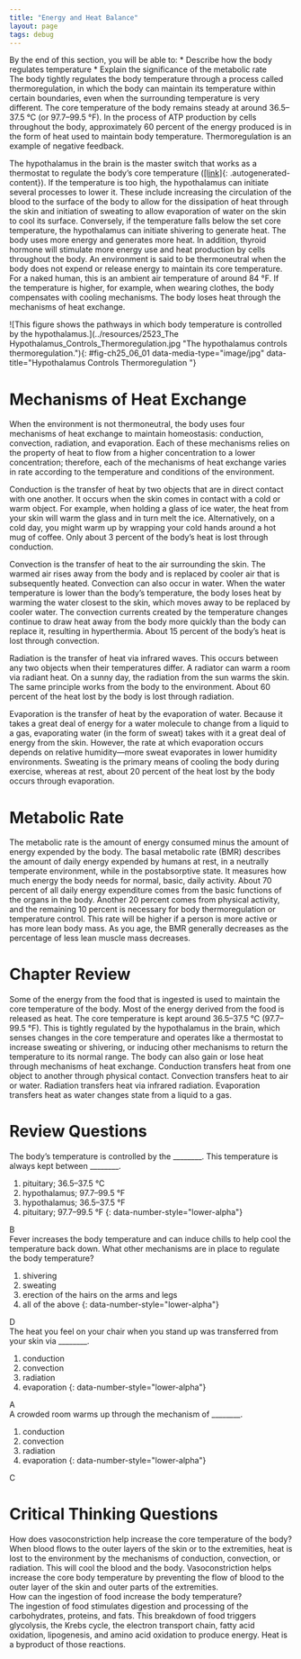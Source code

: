 ```yaml
---
title: "Energy and Heat Balance"
layout: page
tags: debug
---
```


<div data-type="abstract" markdown="1">
By the end of this section, you will be able to:
* Describe how the body regulates temperature
* Explain the significance of the metabolic rate

</div>
The body tightly regulates the body temperature through a process called
<span data-type="term">thermoregulation</span>, in which the body can
maintain its temperature within certain boundaries, even when the
surrounding temperature is very different. The core temperature of the
body remains steady at around 36.5–37.5 °C (or 97.7–99.5 °F). In the
process of ATP production by cells throughout the body, approximately 60
percent of the energy produced is in the form of heat used to maintain
body temperature. Thermoregulation is an example of negative feedback.

The hypothalamus in the brain is the master switch that works as a
thermostat to regulate the body’s core temperature
([\[link\]](#fig-ch25_06_01){: .autogenerated-content}). If the
temperature is too high, the hypothalamus can initiate several processes
to lower it. These include increasing the circulation of the blood to
the surface of the body to allow for the dissipation of heat through the
skin and initiation of sweating to allow evaporation of water on the
skin to cool its surface. Conversely, if the temperature falls below the
set core temperature, the hypothalamus can initiate shivering to
generate heat. The body uses more energy and generates more heat. In
addition, thyroid hormone will stimulate more energy use and heat
production by cells throughout the body. An environment is said to be
<span data-type="term">thermoneutral</span> when the body does not
expend or release energy to maintain its core temperature. For a naked
human, this is an ambient air temperature of around 84 °F. If the
temperature is higher, for example, when wearing clothes, the body
compensates with cooling mechanisms. The body loses heat through the
mechanisms of heat exchange.

![This figure shows the pathways in which body temperature is controlled by the hypothalamus.](../resources/2523_The Hypothalamus_Controls_Thermoregulation.jpg "The hypothalamus controls thermoregulation."){: #fig-ch25_06_01 data-media-type="image/jpg" data-title="Hypothalamus Controls Thermoregulation "}

# Mechanisms of Heat Exchange

When the environment is not thermoneutral, the body uses four mechanisms
of heat exchange to maintain homeostasis: conduction, convection,
radiation, and evaporation. Each of these mechanisms relies on the
property of heat to flow from a higher concentration to a lower
concentration; therefore, each of the mechanisms of heat exchange varies
in rate according to the temperature and conditions of the environment.

<span data-type="term">Conduction</span> is the transfer of heat by two
objects that are in direct contact with one another. It occurs when the
skin comes in contact with a cold or warm object. For example, when
holding a glass of ice water, the heat from your skin will warm the
glass and in turn melt the ice. Alternatively, on a cold day, you might
warm up by wrapping your cold hands around a hot mug of coffee. Only
about 3 percent of the body’s heat is lost through conduction.

<span data-type="term">Convection</span> is the transfer of heat to the
air surrounding the skin. The warmed air rises away from the body and is
replaced by cooler air that is subsequently heated. Convection can also
occur in water. When the water temperature is lower than the body’s
temperature, the body loses heat by warming the water closest to the
skin, which moves away to be replaced by cooler water. The convection
currents created by the temperature changes continue to draw heat away
from the body more quickly than the body can replace it, resulting in
hyperthermia. About 15 percent of the body’s heat is lost through
convection.

<span data-type="term">Radiation</span> is the transfer of heat via
infrared waves. This occurs between any two objects when their
temperatures differ. A radiator can warm a room via radiant heat. On a
sunny day, the radiation from the sun warms the skin. The same principle
works from the body to the environment. About 60 percent of the heat
lost by the body is lost through radiation.

<span data-type="term">Evaporation</span> is the transfer of heat by the
evaporation of water. Because it takes a great deal of energy for a
water molecule to change from a liquid to a gas, evaporating water (in
the form of sweat) takes with it a great deal of energy from the skin.
However, the rate at which evaporation occurs depends on relative
humidity—more sweat evaporates in lower humidity environments. Sweating
is the primary means of cooling the body during exercise, whereas at
rest, about 20 percent of the heat lost by the body occurs through
evaporation.

# Metabolic Rate

The <span data-type="term">metabolic rate</span> is the amount of energy
consumed minus the amount of energy expended by the body. The <span
data-type="term">basal metabolic rate (BMR)</span> describes the amount
of daily energy expended by humans at rest, in a neutrally temperate
environment, while in the postabsorptive state. It measures how much
energy the body needs for normal, basic, daily activity. About 70
percent of all daily energy expenditure comes from the basic functions
of the organs in the body. Another 20 percent comes from physical
activity, and the remaining 10 percent is necessary for body
thermoregulation or temperature control. This rate will be higher if a
person is more active or has more lean body mass. As you age, the BMR
generally decreases as the percentage of less lean muscle mass
decreases.

# Chapter Review

Some of the energy from the food that is ingested is used to maintain
the core temperature of the body. Most of the energy derived from the
food is released as heat. The core temperature is kept around 36.5–37.5
°C (97.7–99.5 °F). This is tightly regulated by the hypothalamus in the
brain, which senses changes in the core temperature and operates like a
thermostat to increase sweating or shivering, or inducing other
mechanisms to return the temperature to its normal range. The body can
also gain or lose heat through mechanisms of heat exchange. Conduction
transfers heat from one object to another through physical contact.
Convection transfers heat to air or water. Radiation transfers heat via
infrared radiation. Evaporation transfers heat as water changes state
from a liquid to a gas.

# Review Questions

<div data-type="exercise">
<div data-type="problem" markdown="1">
The body’s temperature is controlled by the ________. This temperature
is always kept between ________.

1.  pituitary; 36.5–37.5 °C
2.  hypothalamus; 97.7–99.5 °F
3.  hypothalamus; 36.5–37.5 °F
4.  pituitary; 97.7–99.5 °F
{: data-number-style="lower-alpha"}

</div>
<div data-type="solution" markdown="1">
B

</div>
</div>
<div data-type="exercise">
<div data-type="problem" markdown="1">
Fever increases the body temperature and can induce chills to help cool
the temperature back down. What other mechanisms are in place to
regulate the body temperature?

1.  shivering
2.  sweating
3.  erection of the hairs on the arms and legs
4.  all of the above
{: data-number-style="lower-alpha"}

</div>
<div data-type="solution" markdown="1">
D

</div>
</div>
<div data-type="exercise">
<div data-type="problem" markdown="1">
The heat you feel on your chair when you stand up was transferred from
your skin via ________.

1.  conduction
2.  convection
3.  radiation
4.  evaporation
{: data-number-style="lower-alpha"}

</div>
<div data-type="solution" markdown="1">
A

</div>
</div>
<div data-type="exercise">
<div data-type="problem" markdown="1">
A crowded room warms up through the mechanism of ________.

1.  conduction
2.  convection
3.  radiation
4.  evaporation
{: data-number-style="lower-alpha"}

</div>
<div data-type="solution" markdown="1">
C

</div>
</div>

# Critical Thinking Questions

<div data-type="exercise">
<div data-type="problem" markdown="1">
How does vasoconstriction help increase the core temperature of the
body?

</div>
<div data-type="solution" markdown="1">
When blood flows to the outer layers of the skin or to the extremities,
heat is lost to the environment by the mechanisms of conduction,
convection, or radiation. This will cool the blood and the body.
Vasoconstriction helps increase the core body temperature by preventing
the flow of blood to the outer layer of the skin and outer parts of the
extremities.

</div>
</div>
<div data-type="exercise">
<div data-type="problem" markdown="1">
How can the ingestion of food increase the body temperature?

</div>
<div data-type="solution" markdown="1">
The ingestion of food stimulates digestion and processing of the
carbohydrates, proteins, and fats. This breakdown of food triggers
glycolysis, the Krebs cycle, the electron transport chain, fatty acid
oxidation, lipogenesis, and amino acid oxidation to produce energy. Heat
is a byproduct of those reactions.

</div>
</div>

